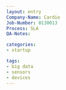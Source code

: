 ```yaml
---
layout: entry
Company-Name: Cardio
Job-Number: 0130013
Process: SLA
QA-Notes: 

categories:
- startup

tags: 
- big data
- sensors
- devices
---
```

